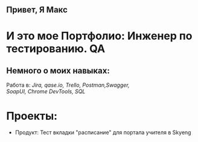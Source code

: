 ## Привет, Я Макс
# И это мое Портфолио: Инженер по тестированию. QA
## Немного о моих навыках:
Работа в: *Jira, qase.io, Trello, Postman,Swagger,*  
*SoapUI, Chrome DevTools, SQL*

# Проекты:
- Продукт: Тест вкладки "расписание" для портала учителя в Skyeng
